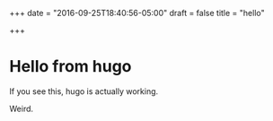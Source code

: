 +++
date = "2016-09-25T18:40:56-05:00"
draft = false
title = "hello"

+++

# Hello from hugo

If you see this, hugo is actually working.

Weird.